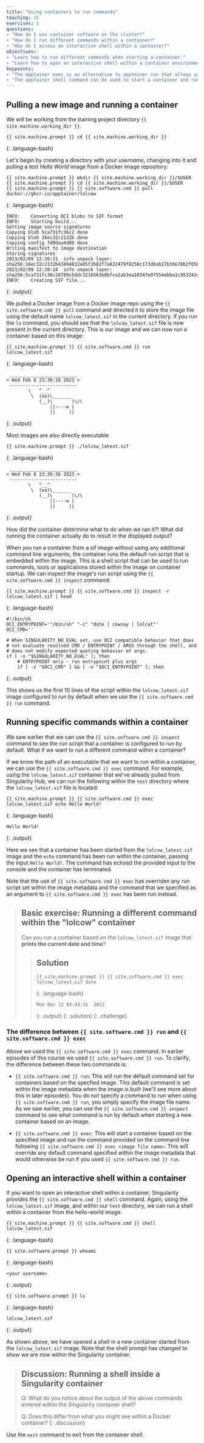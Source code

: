 ```yaml
---
title: "Using containers to run commands"
teaching: 15
exercises: 5
questions:
- "How do I use container software on the cluster?"
- "How do I run different commands within a container?"
- "How do I access an interactive shell within a container?"
objectives:
- "Learn how to run different commands when starting a container."
- "Learn how to open an interactive shell within a container environment."
keypoints:
- "The apptainer exec is an alternative to apptainer run that allows you to start a container running a specific command."
- "The apptainer shell command can be used to start a container and run an interactive shell within it."
---
```


## Pulling a new image and running a container

We will be working from the training project directory `{{ site.machine.working_dir }}`.

```
{{ site.machine.prompt }} cd {{ site.machine.working_dir }}
```
{: .language-bash}


Let's begin by creating a directory with *your username*, changing into it and *pulling* a test *Hello World* image from a Docker image repository:

```
{{ site.machine.prompt }} mkdir {{ site.machine.working_dir }}/$USER
{{ site.machine.prompt }} cd {{ site.machine.working_dir }}/$USER
{{ site.machine.prompt }} {{ site.software.cmd }} pull docker://ghcr.io/apptainer/lolcow
```
{: .language-bash}

```
INFO:    Converting OCI blobs to SIF format
INFO:    Starting build...
Getting image source signatures
Copying blob 5ca731fc36c2 done
Copying blob 16ec32c2132b done
Copying config fd0daa4d89 done
Writing manifest to image destination
Storing signatures
2023/02/09 12:20:21  info unpack layer: sha256:16ec32c2132b43494832a05f2b02f7a822479f8250c173d0ab27b3de78b2f058
2023/02/09 12:20:24  info unpack layer: sha256:5ca731fc36c28789c5ddc3216563e8bfca2ab3ea10347e07554ebba1c953242e
INFO:    Creating SIF file...
```
{: .output}

We pulled a Docker image from a Docker image repo using the `{{ site.software.cmd }} pull` command and directed it to store the image file using the default name `lolcow_latest.sif` in the current directory. If you run the `ls` command, you should see that the `lolcow_latest.sif` file is now present in the current directory. This is our image and we can now run a container based on this image:

```
{{ site.machine.prompt }} {{ site.software.cmd }} run lolcow_latest.sif
```
{: .language-bash}

```
 _________________________
< Wed Feb 8 23:36:16 2023 >
 -------------------------
        \   ^__^
         \  (oo)\_______
            (__)\       )\/\
                ||----w |
                ||     ||
```
{: .output}

Most images are also directly executable

```
{{ site.machine.prompt }} ./lolcow_latest.sif
```
{: .language-bash}

```
 _________________________
< Wed Feb 8 23:36:36 2023 >
 -------------------------
        \   ^__^
         \  (oo)\_______
            (__)\       )\/\
                ||----w |
                ||     ||
```
{: .output}

How did the container determine what to do when we ran it?! What did running the container actually do to result in the displayed output?

When you run a container from a sif image without using any additional command line arguments, the container runs the default run script that is embedded within the image. This is a shell script that can be used to run commands, tools or applications stored within the image on container startup. We can inspect the image's run script using the `{{ site.software.cmd }} inspect` command:

```
{{ site.machine.prompt }} {{ site.software.cmd }} inspect -r lolcow_latest.sif | head
```
{: .language-bash}

```
#!/bin/sh
OCI_ENTRYPOINT='"/bin/sh" "-c" "date | cowsay | lolcat"'
OCI_CMD=''

# When SINGULARITY_NO_EVAL set, use OCI compatible behavior that does
# not evaluate resolved CMD / ENTRYPOINT / ARGS through the shell, and
# does not modify expected quoting behavior of args.
if [ -n "$SINGULARITY_NO_EVAL" ]; then
    # ENTRYPOINT only - run entrypoint plus args
    if [ -z "$OCI_CMD" ] && [ -n "$OCI_ENTRYPOINT" ]; then
```
{: .output}

This shows us the first 10 lines of the script within the `lolcow_latest.sif` image configured to run by default when we use the `{{ site.software.cmd }} run` command.

## Running specific commands within a container

We saw earlier that we can use the `{{ site.software.cmd }} inspect` command to see the run script that a container is configured to run by default. What if we want to run a different command within a container?

If we know the path of an executable that we want to run within a container, we can use the `{{ site.software.cmd }} exec` command. For example, using the `lolcow_latest.sif` container that we've already pulled from Singularity Hub, we can run the following within the `test` directory where the `lolcow_latest.sif` file is located:

```
{{ site.machine.prompt }} {{ site.software.cmd }} exec lolcow_latest.sif echo Hello World!
```
{: .language-bash}

```
Hello World!
```
{: .output}

Here we see that a container has been started from the `lolcow_latest.sif` image and the `echo` command has been run within the container, passing the input `Hello World!`. The command has echoed the provided input to the console and the container has terminated.

Note that the use of `{{ site.software.cmd }} exec` has overriden any run script set within the image metadata and the command that we specified as an argument to `{{ site.software.cmd }} exec` has been run instead.

> ## Basic exercise: Running a different command within the "lolcow" container
>
> Can you run a container based on the `lolcow_latest.sif` image that **prints the current date and time**?
>
> > ## Solution
> >
> > ```
> > {{ site.machine.prompt }} {{ site.software.cmd }} exec lolcow_latest.sif date
> > ```
> > {: .language-bash}
> > 
> > ```
> > Mon Dec 12 03:43:31  2022
> > ```
> > {: .output}
> {: .solution}
{: .challenge}

### **The difference between `{{ site.software.cmd }} run` and `{{ site.software.cmd }} exec`**

Above we used the `{{ site.software.cmd }} exec` command. In earlier episodes of this
course we used `{{ site.software.cmd }} run`. To clarify, the difference between these
two commands is:

- `{{ site.software.cmd }} run`: This will run the default command set for containers
   based on the specfied image. This default command is set within
   the image metadata when the image is built (we'll see more about this
   in later episodes). You do not specify a command to run when using
   `{{ site.software.cmd }} run`, you simply specify the image file name. As we saw 
   earlier, you can use the `{{ site.software.cmd }} inspect` command to see what command
   is run by default when starting a new container based on an image.

- `{{ site.software.cmd }} exec`: This will start a container based on the specified
   image and run the command provided on the command line following
   `{{ site.software.cmd }} exec <image file name>`. This will override any default
   command specified within the image metadata that would otherwise be
   run if you used `{{ site.software.cmd }} run`.

## Opening an interactive shell within a container

If you want to open an interactive shell within a container, Singularity provides the `{{ site.software.cmd }} shell` command. Again, using the `lolcow_latest.sif` image, and within our `test` directory, we can run a shell within a container from the hello-world image:

```
{{ site.machine.prompt }} {{ site.software.cmd }} shell lolcow_latest.sif
```
{: .language-bash}

```
{{ site.software.prompt }} whoami
```
{: .language-bash}

```
<your username>
```
{: .output}

```
{{ site.software.prompt }} ls
```
{: .language-bash}

```
lolcow_latest.sif
```
{: .output}

As shown above, we have opened a shell in a new container started from the `lolcow_latest.sif` image. Note that the shell prompt has changed to show we are now within the Singularity container.

> ## Discussion: Running a shell inside a Singularity container
>
> Q: What do you notice about the output of the above commands entered within the Singularity container shell?
>
> Q: Does this differ from what you might see within a Docker container?
{: .discussion}

Use the `exit` command to exit from the container shell.
